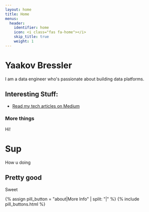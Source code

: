 ```yaml
---
layout: home
title: Home
menus:
  header:
    identifier: home
    icon: <i class="fas fa-home"></i>
    skip_title: true
    weight: 1
---
```

# Yaakov Bressler
I am a data engineer who's passionate about building data platforms.

## Interesting Stuff: <i class="fas fa-star"></i>
* [Read my tech articles on Medium](https://medium.com/@yaakovbressler)


### More things
Hi!

# Sup
How u doing


## Pretty good
Sweet

{% assign pill_button = "about|More Info" | split: "|" %}
{% include pill_buttons.html %}
